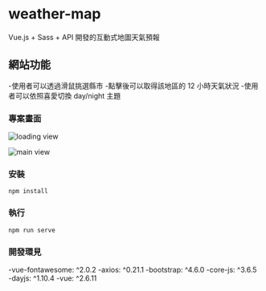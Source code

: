 # weather-map

Vue.js + Sass + API 開發的互動式地圖天氣預報

## 網站功能

-使用者可以透過滑鼠挑選縣市 -點擊後可以取得該地區的 12 小時天氣狀況 -使用者可以依照喜愛切換 day/night 主題

### 專案畫面

![loading view](https://github.com/apple890493/weather-map-vue/blob/main/pic/1.JPG=format&fit=crop&w=2100&q=80)

![main view](https://github.com/apple890493/weather-map-vue/blob/main/pic/2.JPG=format&fit=crop&w=2100&q=80)

### 安裝

```
npm install
```

### 執行

```
npm run serve
```

### 開發環見

-vue-fontawesome: ^2.0.2
-axios: ^0.21.1
-bootstrap: ^4.6.0
-core-js: ^3.6.5
-dayjs: ^1.10.4
-vue: ^2.6.11
